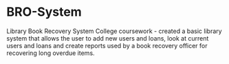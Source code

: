 # BRO-System
Library Book Recovery System
College coursework - created a basic library system that allows the user to add new users and loans, look at current users and loans and create reports used by a book recovery officer for recovering long overdue items.
